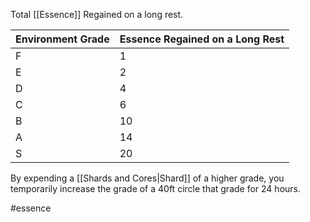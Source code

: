 Total [[Essence]] Regained on a long rest.

|Environment Grade| Essence Regained on a Long Rest| 
|---------|---------|
| F | 1 |
| E | 2 |
| D | 4 |
| C | 6 |
| B | 10 |
| A | 14|
| S | 20 |

By expending a [[Shards and Cores|Shard]] of a higher grade, you temporarily increase the grade of a 40ft circle that grade for 24 hours.

#essence